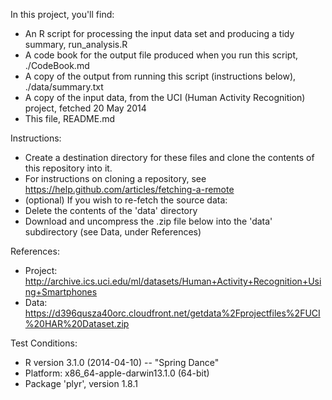 In this project, you'll find:
 * An R script for processing the input data set and producing a tidy summary, run_analysis.R
 * A code book for the output file produced when you run this script, ./CodeBook.md
 * A copy of the output from running this script (instructions below), ./data/summary.txt
 * A copy of the input data, from the UCI (Human Activity Recognition) project, fetched 20 May 2014
 * This file, README.md

Instructions:
 * Create a destination directory for these files and clone the contents of this repository into it.
 * For instructions on cloning a repository, see https://help.github.com/articles/fetching-a-remote
 * (optional) If you wish to re-fetch the source data:
  * Delete the contents of the 'data' directory
  * Download and uncompress the .zip file below into the 'data' subdirectory (see Data, under References)

References:
 * Project: http://archive.ics.uci.edu/ml/datasets/Human+Activity+Recognition+Using+Smartphones 
 * Data: https://d396qusza40orc.cloudfront.net/getdata%2Fprojectfiles%2FUCI%20HAR%20Dataset.zip 

Test Conditions:
 * R version 3.1.0 (2014-04-10) -- "Spring Dance"
 * Platform: x86_64-apple-darwin13.1.0 (64-bit)
 * Package 'plyr', version 1.8.1
